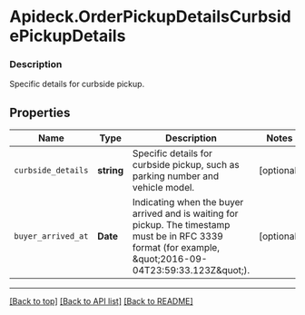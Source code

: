 # Apideck.OrderPickupDetailsCurbsidePickupDetails

### Description

Specific details for curbside pickup.

## Properties
Name | Type | Description | Notes
------------ | ------------- | ------------- | -------------
`curbside_details` | **string** | Specific details for curbside pickup, such as parking number and vehicle model. | [optional] 
`buyer_arrived_at` | **Date** | Indicating when the buyer arrived and is waiting for pickup. The timestamp must be in RFC 3339 format (for example, \&quot;2016-09-04T23:59:33.123Z\&quot;). | [optional] 





---

[[Back to top]](#) [[Back to API list]](../../../../README.md#documentation-for-api-endpoints) [[Back to README]](../../../../README.md)


